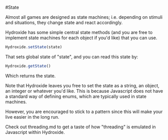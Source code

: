 #State

Almost all games are designed as state machines; i.e. depending on stimuli and situations, they change state and react accordingly.

Hydroxide has some simple central state methods (and you are free to implement state machines for each object if you'd like) that you can use.

```javascript
Hydroxide.setState(state)
```

That sets global state of "state", and you can read this state by:

```javascript
Hydroxide.getState()
```

Which returns the state.

Note that Hydroxide leaves you free to set the state as a string, an object, an integer or whatever you'd like.
This is because Javascript does not have a standard way of defining enums, which are typically used in state machines.

However, you are encouraged to stick to a pattern since this will make your live easier in the long run.

Check out threading.md to get a taste of how "threading" is emulated in Javascript within Hydroxide.
